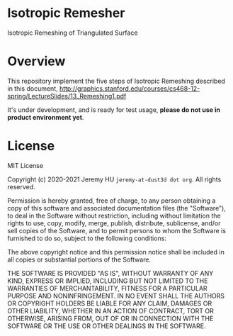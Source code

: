 # Isotropic Remesher
Isotropic Remeshing of Triangulated Surface

# Overview
This repository implement the five steps of Isotropic Remeshing described in this document,
http://graphics.stanford.edu/courses/cs468-12-spring/LectureSlides/13_Remeshing1.pdf

It's under development, and is ready for test usage, **please do not use in product environment yet**.

# License
MIT License

Copyright (c) 2020-2021 Jeremy HU `jeremy-at-dust3d dot org`. All rights reserved.

Permission is hereby granted, free of charge, to any person obtaining a copy
of this software and associated documentation files (the "Software"), to deal
in the Software without restriction, including without limitation the rights
to use, copy, modify, merge, publish, distribute, sublicense, and/or sell
copies of the Software, and to permit persons to whom the Software is
furnished to do so, subject to the following conditions:

The above copyright notice and this permission notice shall be included in all
copies or substantial portions of the Software.

THE SOFTWARE IS PROVIDED "AS IS", WITHOUT WARRANTY OF ANY KIND, EXPRESS OR
IMPLIED, INCLUDING BUT NOT LIMITED TO THE WARRANTIES OF MERCHANTABILITY,
FITNESS FOR A PARTICULAR PURPOSE AND NONINFRINGEMENT. IN NO EVENT SHALL THE
AUTHORS OR COPYRIGHT HOLDERS BE LIABLE FOR ANY CLAIM, DAMAGES OR OTHER
LIABILITY, WHETHER IN AN ACTION OF CONTRACT, TORT OR OTHERWISE, ARISING FROM,
OUT OF OR IN CONNECTION WITH THE SOFTWARE OR THE USE OR OTHER DEALINGS IN THE
SOFTWARE.